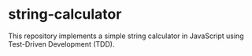 # string-calculator
This repository implements a simple string calculator in JavaScript using Test-Driven Development (TDD).

